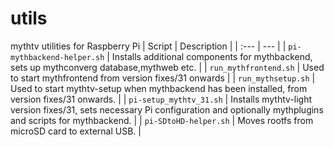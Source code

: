 # utils
mythtv utilities for Raspberry Pi
| Script | Description |
| :--- | --- |
| `pi-mythbackend-helper.sh` | Installs additional components for mythbackend, sets up mythconverg database,mythweb etc. |
| `run_mythfrontend.sh` | Used to start mythfrontend from version fixes/31 onwards |
| `run_mythsetup.sh` | Used to start mythtv-setup when mythbackend has been installed, from version fixes/31 onwards. |
| `pi-setup_mythtv_31.sh` | Installs mythtv-light version fixes/31, sets necessary Pi configuration and optionally mythplugins and scripts for mythbackend. |
| `pi-SDtoHD-helper.sh` | Moves rootfs from microSD card to external USB. |

